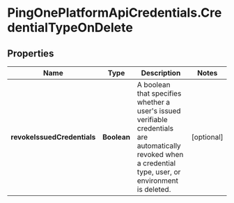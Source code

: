 # PingOnePlatformApiCredentials.CredentialTypeOnDelete

## Properties

Name | Type | Description | Notes
------------ | ------------- | ------------- | -------------
**revokeIssuedCredentials** | **Boolean** | A boolean that specifies whether a user&#39;s issued verifiable credentials are automatically revoked when a credential type, user, or environment is deleted. | [optional] 


